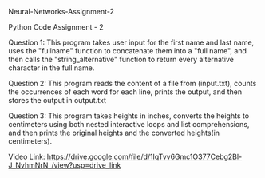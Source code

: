 Neural-Networks-Assignment-2

Python Code Assignment - 2

Question 1:
This program takes user input for the first name and last name, uses the "fullname" function to concatenate them into a "full name", and then calls the "string_alternative" function to return every alternative character in the full name.

Question 2:
This program reads the content of a file from (input.txt), counts the occurrences of each word for each line, prints the output, and then stores the output in output.txt

Question 3:
This program takes heights in inches, converts the heights to centimeters using both nested interactive loops and list comprehensions, and then prints the original heights and the converted heights(in centimeters).

Video Link: 
https://drive.google.com/file/d/1lqTvv6Gmc1O377Cebg2Bl-J_NvhmNrN_/view?usp=drive_link

